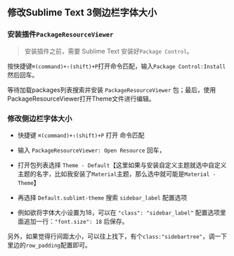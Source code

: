 ## 修改Sublime Text 3侧边栏字体大小

### 安装插件`PackageResourceViewer`

> 安装插件之前，需要 Sublime Text 安装好`Package Control`。

按快捷键`⌘(command)+⇧(shift)+P`打开命令匹配，输入`Package Control:Install`然后回车。

等待加载packages列表搜索并安装 `PackageResourceViewer` 包；最后，使用PackageResourceViewer打开Theme文件进行编辑。

### 修改侧边栏字体大小
* 快捷键 `⌘(command)+⇧(shift)+P` 打开 命令匹配
* 输入 `PackageResourceViewer: Open Resource` 回车，

* 打开包列表选择 `Theme - Default`【这里如果与安装自定义主题就选中自定义主题的名字，比如我安装了`Material`主题，那么选中就可能是`Material - Theme`】

* 再选择 `Default.sublimt-theme` 搜索 `sidebar_label` 配置选项

* 例如欲将字体大小设置为18，可以在 `"class": "sidebar_label"` 配置选项里面追加一行：`"font.size": 18` 后保存。



另外，如果觉得行间距太小，可以往上找下，有个`class:"sidebartree"`，调一下里边的`row_padding`配置即可。

